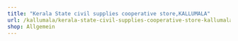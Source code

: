 ```yaml
---
title: "Kerala State civil supplies cooperative store,KALLUMALA"
url: /kallumala/kerala-state-civil-supplies-cooperative-store-kallumala/
shop: Allgemein
---
```

